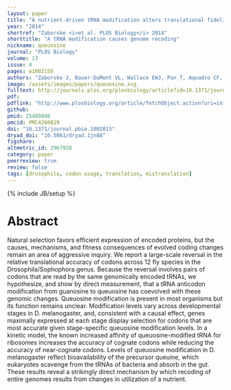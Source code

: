 ```yaml
---
layout: paper
title: "A nutrient-driven tRNA modification alters translational fidelity and genome-wide protein coding across an animal genus"
year: "2014"
shortref: "Zaborske <i>et al. PLOS Biology</i> 2014"
shorttitle: "A tRNA modification causes genome recoding"
nickname: queuosine
journal: "PLOS Biology"
volume: 13
issue: 4
pages: e1002150
authors: "Zaborske J, Bauer-DuMont VL, Wallace EWJ, Pan T, Aquadro CF, and Drummond DA"
image: /assets/images/papers/queuosine.svg
fulltext: http://journals.plos.org/plosbiology/article?id=10.1371/journal.pbio.1002015
pdf:
pdflink: "http://www.plosbiology.org/article/fetchObject.action?uri=info%3Adoi%2F10.1371%2Fjournal.pbio.1002015&representation=PDF"
github: 
pmid: 25489848
pmcid: PMC4260829
doi: "10.1371/journal.pbio.1002015"
dryad_doi: "10.5061/dryad.1jn88"
figshare: 
altmetric_id: 2967920
category: paper
peerreview: true
review: false
tags: [drosophila, codon usage, translation, mistranslation]
---
```

{% include JB/setup %}

# Abstract

Natural selection favors efficient expression of encoded proteins, but the causes, mechanisms, and fitness consequences of evolved coding changes remain an area of aggressive inquiry. We report a large-scale reversal in the relative translational accuracy of codons across 12 fly species in the Drosophila/Sophophora genus. Because the reversal involves pairs of codons that are read by the same genomically encoded tRNAs, we hypothesize, and show by direct measurement, that a tRNA anticodon modification from guanosine to queuosine has coevolved with these genomic changes. Queuosine modification is present in most organisms but its function remains unclear. Modification levels vary across developmental stages in D. melanogaster, and, consistent with a causal effect, genes maximally expressed at each stage display selection for codons that are most accurate given stage-specific queuosine modification levels. In a kinetic model, the known increased affinity of queuosine-modified tRNA for ribosomes increases the accuracy of cognate codons while reducing the accuracy of near-cognate codons. Levels of queuosine modification in D. melanogaster reflect bioavailability of the precursor queuine, which eukaryotes scavenge from the tRNAs of bacteria and absorb in the gut. These results reveal a strikingly direct mechanism by which recoding of entire genomes results from changes in utilization of a nutrient.